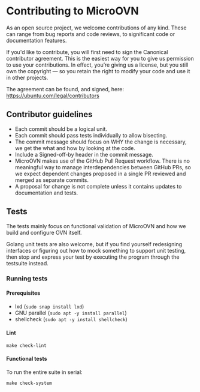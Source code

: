 # Contributing to MicroOVN

As an open source project, we welcome contributions of any kind. These can
range from bug reports and code reviews, to significant code or documentation
features.

If you'd like to contribute, you will first need to sign the Canonical
contributor agreement. This is the easiest way for you to give us permission to
use your contributions. In effect, you’re giving us a license, but you still
own the copyright — so you retain the right to modify your code and use it in
other projects.

The agreement can be found, and signed, here:
https://ubuntu.com/legal/contributors

## Contributor guidelines

- Each commit should be a logical unit.
- Each commit should pass tests individually to allow bisecting.
- The commit message should focus on WHY the change is necessary, we get the
  what and how by looking at the code.
- Include a Signed-off-by header in the commit message.
- MicroOVN makes use of the GitHub Pull Request workflow.  There is no
  meaningful way to manage interdependencies between GitHub PRs, so we expect
  dependent changes proposed in a single PR reviewed and merged as separate
  commits.
- A proposal for change is not complete unless it contains updates to
  documentation and tests.

## Tests

The tests mainly focus on functional validation of MicroOVN and how we build
and configure OVN itself.

Golang unit tests are also welcome, but if you find yourself redesigning
interfaces or figuring out how to mock something to support unit testing, then
stop and express your test by executing the program through the testsuite
instead.

### Running tests

#### Prerequisites

* lxd (`sudo snap install lxd`)
* GNU parallel (`sudo apt -y install parallel`)
* shellcheck (`sudo apt -y install shellcheck`)

#### Lint

    make check-lint

#### Functional tests

To run the entire suite in serial:

    make check-system
